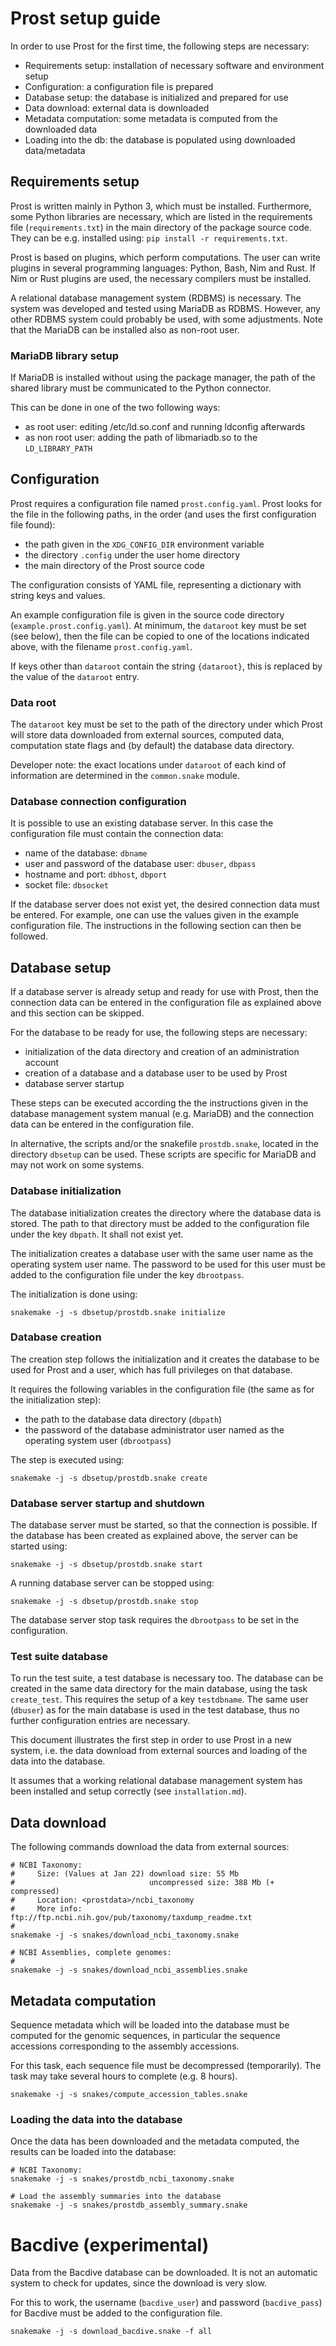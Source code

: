 # Prost setup guide

In order to use Prost for the first time, the following steps are necessary:

- Requirements setup:   installation of necessary software and environment setup
- Configuration:        a configuration file is prepared
- Database setup:       the database is initialized and prepared for use
- Data download:        external data is downloaded
- Metadata computation: some metadata is computed from the downloaded data
- Loading into the db:  the database is populated using downloaded data/metadata

## Requirements setup

Prost is written mainly in Python 3, which must be installed. Furthermore, some
Python libraries are necessary, which are listed in the requirements file
(``requirements.txt``) in the main directory of the package source code. They
can be e.g. installed using: ``pip install -r requirements.txt``.

Prost is based on plugins, which perform computations. The user can write
plugins in several programming languages: Python, Bash, Nim and Rust.
If Nim or Rust plugins are used, the necessary compilers must be installed.

A relational database management system (RDBMS) is necessary.
The system was developed and tested using MariaDB as RDBMS. However,
any other RDBMS system could probably be used, with some adjustments.
Note that the MariaDB can be installed also as non-root user.

### MariaDB library setup

If MariaDB is installed without using the package manager, the path of the
shared library must be communicated to the Python connector.

This can be done in one of the two following ways:
- as root user:
  editing /etc/ld.so.conf and running ldconfig afterwards
- as non root user:
  adding the path of libmariadb.so to the `LD_LIBRARY_PATH`

## Configuration

Prost requires a configuration file named ``prost.config.yaml``.
Prost looks for the file in the following paths, in the order
(and uses the first configuration file found):
- the path given in the ``XDG_CONFIG_DIR`` environment variable
- the directory ``.config`` under the user home directory
- the main directory of the Prost source code

The configuration consists of YAML file, representing a dictionary
with string keys and values.

An example configuration file is given in the source code directory
(``example.prost.config.yaml``). At minimum, the ``dataroot`` key
must be set (see below), then the file can be copied to one of the
locations indicated above, with the filename ``prost.config.yaml``.

If keys other than ``dataroot`` contain the string ``{dataroot}``,
this is replaced by the value of the ``dataroot`` entry.

### Data root

The ``dataroot`` key must be set to the path of the directory under which Prost
will store data downloaded from external sources, computed data, computation
state flags and (by default) the database data directory.

Developer note: the exact locations under ``dataroot`` of each kind of
information are determined in the ``common.snake`` module.

### Database connection configuration

It is possible to use an existing database server.
In this case the configuration file must contain the connection data:
- name of the database: `dbname`
- user and password of the database user: `dbuser`, `dbpass`
- hostname and port: `dbhost`, `dbport`
- socket file: `dbsocket`

If the database server does not exist yet, the desired connection data
must be entered. For example, one can use the values given in the example
configuration file. The instructions in the following section can then
be followed.

## Database setup

If a database server is already setup and ready for use with Prost, then
the connection data can be entered in the configuration file as explained
above and this section can be skipped.

For the database to be ready for use, the following steps are necessary:
- initialization of the data directory and creation of an administration
  account
- creation of a database and a database user to be used by Prost
- database server startup

These steps can be executed according the the instructions given in the
database management system manual (e.g. MariaDB) and the connection data can be
entered in the configuration file.

In alternative, the scripts and/or the snakefile ``prostdb.snake``, located in
the directory ``dbsetup`` can be used. These scripts are specific for MariaDB
and may not work on some systems.

### Database initialization

The database initialization creates the directory where the database data
is stored. The path to that directory must be added to the configuration
file under the key ``dbpath``. It shall not exist yet.

The initialization creates a database user with the same user name as the
operating system user name. The password to be used for this user
must be added to the configuration file under the key ``dbrootpass``.

The initialization is done using:
```
snakemake -j -s dbsetup/prostdb.snake initialize
```

### Database creation

The creation step follows the initialization and it creates the database to be
used for Prost and a user, which has full privileges on that database.

It requires the following variables in the configuration file (the
same as for the initialization step):
- the path to the database data directory (``dbpath``)
- the password of the database administrator user named as the operating
  system user (``dbrootpass``)

The step is executed using:
```
snakemake -j -s dbsetup/prostdb.snake create
```

### Database server startup and shutdown

The database server must be started, so that the connection is possible.
If the database has been created as explained above, the server can be started
using:
```
snakemake -j -s dbsetup/prostdb.snake start
```

A running database server can be stopped using:
```
snakemake -j -s dbsetup/prostdb.snake stop
```
The database server stop task requires the ``dbrootpass`` to be set in the
configuration.

### Test suite database

To run the test suite, a test database is necessary too. The database can
be created in the same data directory for the main database, using the
task ``create_test``. This requires the setup of a key ``testdbname``.
The same user (``dbuser``) as for the main database is used in the test
database, thus no further configuration entries are necessary.


This document illustrates the first step in order to use Prost
in a new system, i.e. the data download from external sources
and loading of the data into the database.

It assumes that a working relational database management system
has been installed and setup correctly (see ``installation.md``).

## Data download

The following commands download the data from external sources:
```
# NCBI Taxonomy:
#     Size: (Values at Jan 22) download size: 55 Mb
#                              uncompressed size: 388 Mb (+ compressed)
#     Location: <prostdata>/ncbi_taxonomy
#     More info: ftp://ftp.ncbi.nih.gov/pub/taxonomy/taxdump_readme.txt
#
snakemake -j -s snakes/download_ncbi_taxonomy.snake

# NCBI Assemblies, complete genomes:
#
snakemake -j -s snakes/download_ncbi_assemblies.snake
```

## Metadata computation

Sequence metadata which will be loaded into the database
must be computed for the genomic sequences, in particular the
sequence accessions corresponding to the assembly accessions.

For this task, each sequence file must be decompressed (temporarily).
The task may take several hours to complete (e.g. 8 hours).

```
snakemake -j -s snakes/compute_accession_tables.snake
```

### Loading the data into the database

Once the data has been downloaded and the metadata computed, the results
can be loaded into the database:

```
# NCBI Taxonomy:
snakemake -j -s snakes/prostdb_ncbi_taxonomy.snake

# Load the assembly summaries into the database
snakemake -j -s snakes/prostdb_assembly_summary.snake
```

# Bacdive (experimental)

Data from the Bacdive database can be downloaded. It is not an automatic system to check for
updates, since the download is very slow.

For this to work, the username (``bacdive_user``) and password
(``bacdive_pass``) for Bacdive must be added to the configuration file.

```
snakemake -j -s download_bacdive.snake -f all
```

